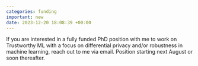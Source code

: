```yaml
---
categories: funding
important: new
date: 2023-12-20 18:08:39 +00:00
---
```

If you are interested in a fully funded PhD position with me to work on Trustworthy
ML with a focus on differential privacy and/or robustness in machine
learning, reach out to me via email. Position starting next August or
soon thereafter. 